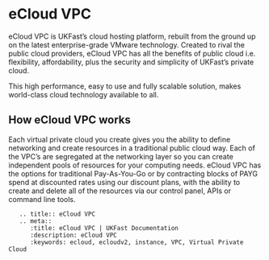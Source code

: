 # eCloud VPC

eCloud VPC is UKFast’s cloud hosting platform, rebuilt from the ground  up on the latest enterprise-grade VMware technology. Created to rival the public cloud providers, eCloud VPC has all the benefits of public cloud i.e. flexibility, affordability, plus the security and simplicity of UKFast’s private cloud.   

This high performance, easy to use and fully scalable solution, makes world-class cloud technology available to all.  

## How eCloud VPC works

Each virtual private cloud you create gives you the ability to define networking and create resources in a traditional public cloud way. Each of the VPC’s are segregated at the networking layer so you can create independent pools of resources for your computing needs. eCloud VPC has the options for traditional Pay-As-You-Go or by contracting blocks of PAYG spend at discounted rates using our discount plans, with the ability to create and delete all of the resources via our control panel, APIs or command line tools.  


```eval_rst
   .. title:: eCloud VPC
   .. meta::
      :title: eCloud VPC | UKFast Documentation
      :description: eCloud VPC
      :keywords: ecloud, ecloudv2, instance, VPC, Virtual Private Cloud
```